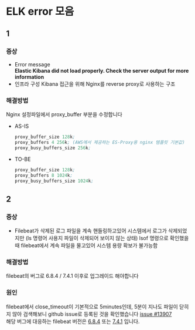 # ELK error 모음

## 1
### 증상
- Error message<br>
  **Elastic Kibana did not load properly. Check the server output for more information**
- 인프라 구성
    Kibana 접근을 위해 Nginx를 reverse proxy로 사용하는 구조

### 해결방법
Nginx 설정파일에서 proxy_buffer 부분을 수정합니다

- AS-IS
    ```s
    proxy_buffer_size 128k;
	proxy_buffers 4 256k; (AWS에서 제공하는 ES-Proxy용 nginx 템플릿 기본값)
	proxy_busy_buffers_size 256k;
    ```
- TO-BE
    ```s
    proxy_buffer_size 128k;
	proxy_buffers 8 1024k;
	proxy_busy_buffers_size 1024k;
    ```
## 2
### 증상
- Filebeat가 삭제된 로그 파일을 계속 핸들링하고있어 시스템에서 로그가 삭제되었지만 (ls 명령어 사용지 파일이 삭제되어 보이지 않는 상태) lsof 명령으로 확인했을 때 filebeat에서 계속 파일을 물고있어 시스템 용량 확보가 불가능함

### 해결방법
filebeat의 버그로 6.8.4 / 7.4.1 이후로 업그레이드 해야합니다

### 원인
filebeat에서 close_timeout이 기본적으로 5minutes인데, 5분이 지나도 파일이 닫히지 않아 검색해보니 github issue로 등록된 것을 확인했습니다 [issue #13907](http://github.com/elastic/beats/pulls?q=13907)<br>
해당 버그에 대응하는 filebeat 버전은 [6.8.4](https://www.elastic.co/guide/en/beats/libbeat/6.8/release-notes-6.8.4.html#_bugfixes_11) 또는 [7.4.1](https://www.elastic.co/guide/en/beats/libbeat/7.17/release-notes-7.4.1.html0) 입니다.